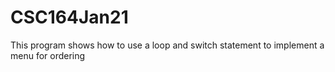 # CSC164Jan21

This program shows how to use a loop and switch statement to implement a menu for ordering
